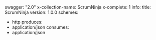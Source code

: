 swagger: "2.0"
x-collection-name: ScrumNinja
x-complete: 1
info:
  title: ScrumNinja
  version: 1.0.0
schemes:
- http
produces:
- application/json
consumes:
- application/json